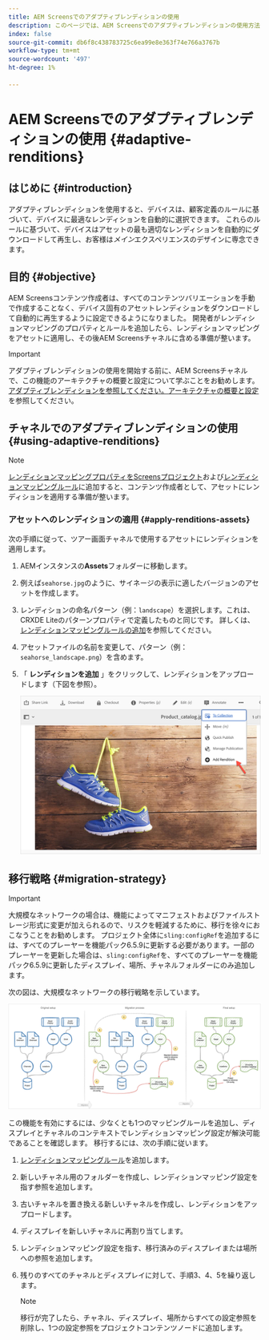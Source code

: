```yaml
---
title: AEM Screensでのアダプティブレンディションの使用
description: このページでは、AEM Screensでのアダプティブレンディションの使用方法について説明します。
index: false
source-git-commit: db6f8c438783725c6ea99e8e363f74e766a3767b
workflow-type: tm+mt
source-wordcount: '497'
ht-degree: 1%

---
```


# AEM Screensでのアダプティブレンディションの使用 {#adaptive-renditions}

## はじめに {#introduction}

アダプティブレンディションを使用すると、デバイスは、顧客定義のルールに基づいて、デバイスに最適なレンディションを自動的に選択できます。 これらのルールに基づいて、デバイスはアセットの最も適切なレンディションを自動的にダウンロードして再生し、お客様は&#x200B;*メイン*&#x200B;エクスペリエンスのデザインに専念できます。

## 目的 {#objective}

AEM Screensコンテンツ作成者は、すべてのコンテンツバリエーションを手動で作成することなく、デバイス固有のアセットレンディションをダウンロードして自動的に再生するように設定できるようになりました。
開発者がレンディションマッピングのプロパティとルールを追加したら、レンディションマッピングをアセットに適用し、その後AEM Screensチャネルに含める準備が整います。

>[!IMPORTANT]
>アダプティブレンディションの使用を開始する前に、AEM Screensチャネルで、この機能のアーキテクチャの概要と設定について学ぶことをお勧めします。 [アダプティブレンディションを参照してください。アーキテクチャの概要と設定](/help/user-guide/adaptive-renditions.md)を参照してください。

## チャネルでのアダプティブレンディションの使用 {#using-adaptive-renditions}

>[!NOTE]
>[レンディションマッピングプロパティをScreensプロジェクト](/help/user-guide/adaptive-renditions.md#rendition-mapping-new)および[レンディションマッピングルール](/help/user-guide/adaptive-renditions.md#add-rendition-mapping-rules)に追加すると、コンテンツ作成者として、アセットにレンディションを適用する準備が整います。

### アセットへのレンディションの適用 {#apply-renditions-assets}

次の手順に従って、ツアー画面チャネルで使用するアセットにレンディションを適用します。

1. AEMインスタンスの&#x200B;**Assets**&#x200B;フォルダーに移動します。

1. 例えば`seahorse.jpg`のように、サイネージの表示に適したバージョンのアセットを作成します。

1. レンディションの命名パターン（例：`landscape`）を選択します。これは、CRXDE Liteのパターンプロパティで定義したものと同じです。 詳しくは、[レンディションマッピングルールの追加](/help/user-guide/adaptive-renditions.md#add-rendition-mapping-rules)を参照してください。

1. アセットファイルの名前を変更して、パターン（例：`seahorse_landscape.png`）を含めます。

1. 「 **レンディションを追加** 」をクリックして、レンディションをアップロードします（下図を参照）。

   ![画像](/help/user-guide/assets/adaptive-renditions/add-rendition.png)


## 移行戦略 {#migration-strategy}

>[!IMPORTANT]
>大規模なネットワークの場合は、機能によってマニフェストおよびファイルストレージ形式に変更が加えられるので、リスクを軽減するために、移行を徐々におこなうことをお勧めします。 プロジェクト全体に`sling:configRef`を追加するには、すべてのプレーヤーを機能パック6.5.9に更新する必要があります。一部のプレーヤーを更新した場合は、`sling:configRef`を、すべてのプレーヤーを機能パック6.5.9に更新したディスプレイ、場所、チャネルフォルダーにのみ追加します。

次の図は、大規模なネットワークの移行戦略を示しています。

![画像](/help/user-guide/assets/adaptive-renditions/migration-strategy1.png)

この機能を有効にするには、少なくとも1つのマッピングルールを追加し、ディスプレイとチャネルのコンテキストでレンディションマッピング設定が解決可能であることを確認します。 移行するには、次の手順に従います。

1. [レンディションマッピングルール](/help/user-guide/adaptive-renditions.md)を追加します。
1. 新しいチャネル用のフォルダーを作成し、レンディションマッピング設定を指す参照を追加します。
1. 古いチャネルを置き換える新しいチャネルを作成し、レンディションをアップロードします。
1. ディスプレイを新しいチャネルに再割り当てします。
1. レンディションマッピング設定を指す、移行済みのディスプレイまたは場所への参照を追加します。
1. 残りのすべてのチャネルとディスプレイに対して、手順3、4、5を繰り返します。

   >[!NOTE]
   >移行が完了したら、チャネル、ディスプレイ、場所からすべての設定参照を削除し、1つの設定参照をプロジェクトコンテンツノードに追加します。

